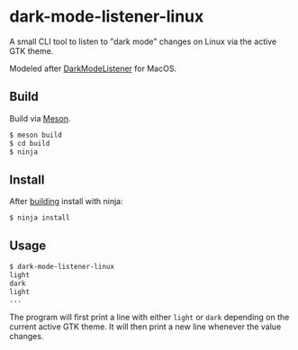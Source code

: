 # dark-mode-listener-linux

A small CLI tool to listen to "dark mode" changes on Linux via the active GTK theme.

Modeled after [DarkModeListener](https://github.com/LinusU/DarkModeListener) for MacOS.

## Build

Build via [Meson](https://mesonbuild.com/).

```sh
$ meson build
$ cd build
$ ninja
```

## Install

After [building](#Build) install with ninja:

```sh
$ ninja install
```

## Usage

```sh
$ dark-mode-listener-linux
light
dark
light
...
```

The program will first print a line with either `light` or `dark` depending on the current active GTK theme. It will then print a new line whenever the value changes.